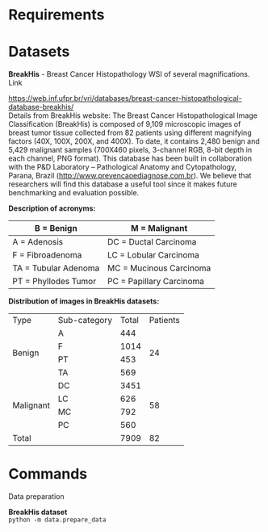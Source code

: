 # Requirements

# Datasets

**BreakHis** - Breast Cancer Histopathology WSI of several magnifications. Link

https://web.inf.ufpr.br/vri/databases/breast-cancer-histopathological-database-breakhis/  
Details from BreakHis website: The Breast Cancer Histopathological Image Classification (BreakHis) is composed of
9,109
microscopic images of breast tumor tissue collected from 82 patients using different magnifying factors (40X, 100X,
200X, and 400X). To date, it contains 2,480 benign and 5,429 malignant samples (700X460 pixels, 3-channel RGB, 8-bit
depth in each channel, PNG format). This database has been built in collaboration with the P&D Laboratory –
Pathological
Anatomy and Cytopathology, Parana, Brazil (http://www.prevencaoediagnose.com.br). We believe that researchers will
find
this database a useful tool since it makes future benchmarking and evaluation possible.

**Description of acronyms:**

| B = Benign           | M  = Malignant           |
|----------------------|--------------------------|
| A = Adenosis         | DC = Ductal Carcinoma    |
| F = Fibroadenoma     | LC = Lobular Carcinoma   |
| TA = Tubular Adenoma | MC = Mucinous Carcinoma  |
| PT = Phyllodes Tumor | PC = Papillary Carcinoma |

**Distribution of images in BreakHis datasets:**

<table>
    <tr>
        <td>Type</td>
        <td>Sub-category</td>
        <td>Total</td>
        <td>Patients</td>
    </tr>
    <tr>
        <td rowspan="4">Benign</td>
        <td>A</td>
        <td>444</td>
        <td rowspan="4">24</td>
    </tr>
    <tr>
        <td>F</td>
        <td>1014</td>
    </tr>
    <tr>
        <td>PT</td>
        <td>453</td>
    </tr>
    <tr>
        <td>TA</td>
        <td>569</td>
    </tr>
    <tr>
        <td rowspan="4">Malignant</td>
        <td>DC</td>
        <td>3451</td>
        <td rowspan="4">58</td>
    </tr>
    <tr>
        <td>LC</td>
        <td>626</td>
    </tr>
    <tr>
        <td>MC</td>
        <td>792</td>
    </tr>
    <tr>
        <td>PC</td>
        <td>560</td>
    </tr>
    <tr>
        <td>Total</td>
        <td> </td>
        <td>7909</td>
        <td>82</td>
    </tr>
</table>

# Commands  

Data preparation

**BreakHis dataset**  
```python -m data.prepare_data```
     